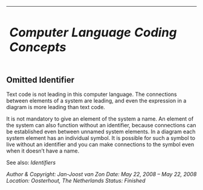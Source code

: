 ﻿|<h1>***Computer Language Coding Concepts***</h1>|
| :- |
## **Omitted Identifier**
Text code is not leading in this computer language. The connections between elements of a system are leading, and even the expression in a diagram is more leading than text code.

It is not mandatory to give an element of the system a name. An element of the system can also function without an identifier, because connections can be established even between unnamed system elements. In a diagram each system element has an individual symbol. It is possible for such a symbol to live without an identifier and you can make connections to the symbol even when it doesn’t have a name.

See also: *Identifiers*


*Author & Copyright: Jan-Joost van Zon        Date: May 22, 2008 – May 22, 2008        Location: Oosterhout, The Netherlands        Status: Finished*

